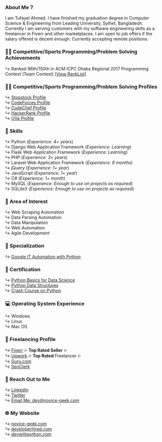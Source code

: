 ### About Me ❔
I am Tufayel Ahmed. I have finished my graduation degree in Computer Science & Engineering from Leading University, Sylhet, Bangladesh. Currently I am serving customers with my software engineering skills as a freelancer in Fiverr and other marketplaces. I am open to job offers if the salary offered is decent enough. Currently accepting remote positions.

### 👨‍💻 Competitive/Sports Programming/Problem Solving Achievements
↪️ Ranked 96th/150th in ACM ICPC Dhaka Regional 2017 Programming Contest (Team Contest) [<a href="https://algo.codemarshal.org/contests/icpc-dhaka-17/standings">View RankList</a>]

### 👨‍💻 Competitive/Sports Programming/Problem Solving Profiles
↪️ <a href="https://www.stopstalk.com/user/profile/tufayel_lus">Stopstock Profile</a><br>
↪️ <a href="https://codeforces.com/profile/tufayel_lus">CodeForces Profile</a><br>
↪️ <a href="https://www.codechef.com/users/tufayel_lus">CodeChef Profile</a><br>
↪️ <a href="https://www.hackerrank.com/tufayel_lus">HackerRank Profile</a><br>
↪️ <a href="https://uhunt.onlinejudge.org/id/866523">UVa Profile</a><br>

### 💪 Skills
↪️ Python (<i>Experience: 4+ years</i>)<br>
↪️ Django Web Application Framework (<i>Experience: Learning</i>)<br>
↪️ Flask Web Application Framework (<i>Experience: Learning</i>)<br>
↪️ PHP (<i>Experience: 3+ years</i>)<br>
↪️ Laravel Web Application Framework (<i>Experience: 6 months</i>)<br>
↪️ jQuery (<i>Experience: 1+ year</i>)<br>
↪️ JavaScript (<i>Experience: 1+ year</i>)<br>
↪️ C# (<i>Experience: 1+ month</i>)<br>
↪️ MySQL (<i>Experience: Enough to use on projects as required</i>)<br>
↪️ SQLite3 (<i>Experience: Enough to use on projects as required</i>)<br>

### 🌷 Area of Interest
↪️ Web Scraping Automation<br>
↪️ Data Parsing Automation<br>
↪️ Data Manipulation<br>
↪️ Web Automation<br>
↪️ Agile Development<br>

### 🔧 Specialization
↪️ <a href="https://www.coursera.org/account/accomplishments/specialization/certificate/YA2NB2YKZJHF" target="_blank">Google IT Automation with Python</a><br>

### 📘 Certification
↪️ <a href="https://courses.edx.org/certificates/9109dada5de64187a4f72097dee83ac0" target="_blank">Python Basics for Data Science</a><br>
↪️ <a href="https://www.coursera.org/account/accomplishments/certificate/2NT7U479VXK2" target="_blank">Python Data Structures</a><br>
↪️ <a href="https://www.coursera.org/account/accomplishments/certificate/P6UCBFCJKN3Y" target="_blank">Crash Course on Python</a><br>

### 💻 Operating System Experience
↪️ Windows<br>
↪️ Linux<br>
↪️ Mac OS<br>

### 🎌 Freelancing Profile
↪️ <a href="https://www.fiverr.com/thechoyon" target="_blank">Fiverr</a> 🔥 <b>Top Rated Seller</b> 🔥<br>
↪️ <a href="https://www.upwork.com/freelancers/~01ba51f81fe1a76fc2" target="_blank">Upwork</a> 🔥 <b>Top Rated</b> Freelancer 🔥<br>
↪️ <a href="https://www.guru.com/freelancers/choyon-ahmed" target="_blank">Guru.com</a><br>
↪️ <a href="https://www.seoclerk.com/user/TheChoyon" target="_blank">SeoClerk</a><br>

### 📨 Reach Out to Me
↪️ <a href="https://www.linkedin.com/in/tufayel-ahmed-cse" target="_blank">LinkedIn</a><br>
↪️ <a href="https://www.twitter.com/cse_tufayel" target="_blank">Twitter</a><br>
↪️ <a href="mailto:dev@novice-geek.com" target="_blank">Email Me: dev@novice-geek.com</a><br>

### 🌐 My Website
↪️ <a href="https://www.novice-geek.com" target="_blank">novice-geek.com</a><br>
↪️ <a href="https://www.developerhired.com" target="_blank">developerhired.com</a><br>
↪️ <a href="https://www.devwithpython.com" target="_blank">devwithpython.com</a><br>
